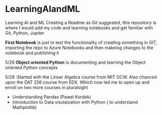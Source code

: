 # LearningAIandML
Learning AI and ML
Creating a Readme as Git suggested, this repository is where I would add my code and learning notebooks and get familiar with Git, Python, Jupiter 

**First Notebook** is just to test the functionality of creating something in GIT, importing the repo to Azure Notebooks and then makeing changes to the notebook and publishing it 

5/26 **Object oriented Python** is documenting and learning the Object oriented Python concepts

5/28 :Started with the Linear Algebra course from MIT OCW. Also chanced upon the DAT 256 course from EDX. Which now led me to open up and enroll on two more courses in pluralsight
  - Understanding Pandas (Pawel Kordek)
  - Introiduction to Data visulaization with Python ( to understand Mathplotlib)
  
 
